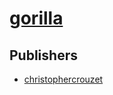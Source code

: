 # [gorilla](https://pypi.org/project/gorilla)



## Publishers
- [christophercrouzet](https://pypi.org/user/christophercrouzet)

